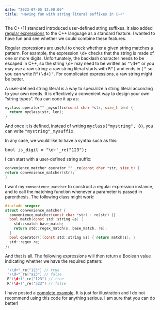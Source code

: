 ```yaml
---
date: "2023-07-05 12:00:00"
title: "Having fun with string literal suffixes in C++"
---
```




The C++11 standard introduced user-defined string suffixes. It also added [regular  expressions](https://en.wikipedia.org/wiki/Regular_expression) to the C++ language as a standard feature. I wanted to have fun and see whether we could combine these features.

Regular expressions are useful to check whether a given string matches a pattern. For example, the expression <tt>\d+</tt> checks that the string is made of one or more digits. Unfortunately, the backlash character needs to be escaped in C++, so the string <tt>\d+</tt> may need to be written as <tt>"\\d+"</tt> or you may use a raw string: a raw string literal starts with <tt>R"(</tt> and ends in <tt>)"</tt> so you can write <tt>R"(\d+)"</tt>. For complicated expressions, a raw string might be better.

A user-defined string literal is a way to specialize a string literal according to your own needs. It is effectively a convenient way to design your own &ldquo;string types&rdquo;. You can code it up as:
```C
myclass operator"" _mysuffix(const char *str, size_t len) {
  return myclass(str, len);
}
```


And once it is defined, instead of writing <tt>myclass("mystring", 8)</tt>, you can write <tt>"mystring"_mysuffix</tt>.

In any case, we would like to have a syntax such as this:

<tt>bool is_digit = "\\d+"_re("123");</tt>

I can start with a user-defined string suffix:
```C
convenience_matcher operator "" _re(const char *str, size_t) {
return convenience_matcher(str);
}

```


I want my `convenience_matcher` to construct a regular expression instance, and to call the matching function whenever a parameter is passed in parenthesis. The following class might work:
```C
#include <regex>
struct convenience_matcher {
  convenience_matcher(const char *str) : re(str) {}
  bool match(const std::string &s) {
    std::smatch base_match;
    return std::regex_match(s, base_match, re);
  }
  bool operator()(const std::string &s) { return match(s); }
  std::regex re;
};
```


And that is all. The following expressions will then return a Boolean value indicating whether we have the required pattern:
```C
 "\\d+"_re("123") // true
 "\\d+"_re("a23") // false
 R"(\d+)"_re("123") // true
 R"(\d+)"_re("a23") // false
```


I have posted a [complete example](https://github.com/lemire/Code-used-on-Daniel-Lemire-s-blog/blob/master/2023/07/05/abuse.cpp). It is just for illustration and I do not recommend using this code for anything serious. I am sure that you can do better!

